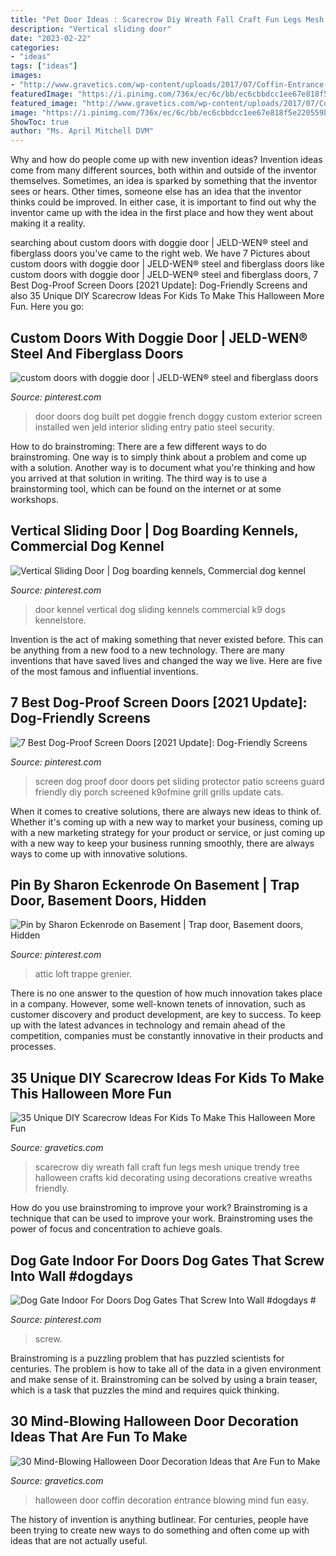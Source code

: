 ```yaml
---
title: "Pet Door Ideas : Scarecrow Diy Wreath Fall Craft Fun Legs Mesh Unique Trendy Tree Halloween Crafts Kid Decorating Using Decorations Creative Wreaths Friendly"
description: "Vertical sliding door"
date: "2023-02-22"
categories:
- "ideas"
tags: ["ideas"]
images:
- "http://www.gravetics.com/wp-content/uploads/2017/07/Coffin-Entrance-Halloween-Door.jpg"
featuredImage: "https://i.pinimg.com/736x/ec/6c/bb/ec6cbbdcc1ee67e818f5e220559bcaad.jpg"
featured_image: "http://www.gravetics.com/wp-content/uploads/2017/07/Coffin-Entrance-Halloween-Door.jpg"
image: "https://i.pinimg.com/736x/ec/6c/bb/ec6cbbdcc1ee67e818f5e220559bcaad.jpg"
ShowToc: true
author: "Ms. April Mitchell DVM"
---
```



Why and how do people come up with new invention ideas?
Invention ideas come from many different sources, both within and outside of the inventor themselves. Sometimes, an idea is sparked by something that the inventor sees or hears. Other times, someone else has an idea that the inventor thinks could be improved. In either case, it is important to find out why the inventor came up with the idea in the first place and how they went about making it a reality.

	

		
searching about custom doors with doggie door | JELD-WEN® steel and fiberglass doors you've came to the right web. We have 7 Pictures about custom doors with doggie door | JELD-WEN® steel and fiberglass doors like custom doors with doggie door | JELD-WEN® steel and fiberglass doors, 7 Best Dog-Proof Screen Doors [2021 Update]: Dog-Friendly Screens and also 35 Unique DIY Scarecrow Ideas For Kids To Make This Halloween More Fun. Here you go:
		
    
## Custom Doors With Doggie Door | JELD-WEN® Steel And Fiberglass Doors

<img loading=lazy src="https://i.pinimg.com/736x/59/9d/5e/599d5eb9772d6e61a8680a0b204d7f4d--pet-door-door-with-doggie-door.jpg" onerror="this.onerror=null;this.src='https://tse2.mm.bing.net/th?id=OIP.4Q9XdKAimVnc9jEZrgV-HwHaJN&amp;pid=15.1';" alt="custom doors with doggie door | JELD-WEN® steel and fiberglass doors">

_Source: pinterest.com_

>door doors dog built pet doggie french doggy custom exterior screen installed wen jeld interior sliding entry patio steel security. 

	

How to do brainstroming:
There are a few different ways to do brainstroming. One way is to simply think about a problem and come up with a solution. Another way is to document what you're thinking and how you arrived at that solution in writing. The third way is to use a brainstorming tool, which can be found on the internet or at some workshops.

    
## Vertical Sliding Door | Dog Boarding Kennels, Commercial Dog Kennel

<img loading=lazy src="https://i.pinimg.com/736x/ec/6c/bb/ec6cbbdcc1ee67e818f5e220559bcaad.jpg" onerror="this.onerror=null;this.src='https://tse1.mm.bing.net/th?id=OIP.4KQ23Mw3a3u2Cz-PAcZniAHaE8&amp;pid=15.1';" alt="Vertical Sliding Door | Dog boarding kennels, Commercial dog kennel">

_Source: pinterest.com_

>door kennel vertical dog sliding kennels commercial k9 dogs kennelstore. 

	

Invention is the act of making something that never existed before. This can be anything from a new food to a new technology. There are many inventions that have saved lives and changed the way we live. Here are five of the most famous and influential inventions.

    
## 7 Best Dog-Proof Screen Doors [2021 Update]: Dog-Friendly Screens

<img loading=lazy src="https://i.pinimg.com/736x/a7/99/41/a799411e8d58b880adcb0d31eca4fff3.jpg" onerror="this.onerror=null;this.src='https://tse2.mm.bing.net/th?id=OIP.Erz53jydMlrc3T9KuLVbGQHaLy&amp;pid=15.1';" alt="7 Best Dog-Proof Screen Doors [2021 Update]: Dog-Friendly Screens">

_Source: pinterest.com_

>screen dog proof door doors pet sliding protector patio screens guard friendly diy porch screened k9ofmine grill grills update cats. 

	

When it comes to creative solutions, there are always new ideas to think of. Whether it's coming up with a new way to market your business, coming up with a new marketing strategy for your product or service, or just coming up with a new way to keep your business running smoothly, there are always ways to come up with innovative solutions.

    
## Pin By Sharon Eckenrode On Basement | Trap Door, Basement Doors, Hidden

<img loading=lazy src="https://i.pinimg.com/736x/51/fd/5c/51fd5c0866da758afd61ef6638f38498.jpg" onerror="this.onerror=null;this.src='https://tse1.mm.bing.net/th?id=OIP.xBHQ9EfnMGK1gDs16rjCOQHaHa&amp;pid=15.1';" alt="Pin by Sharon Eckenrode on Basement | Trap door, Basement doors, Hidden">

_Source: pinterest.com_

>attic loft trappe grenier. 

	

There is no one answer to the question of how much innovation takes place in a company. However, some well-known tenets of innovation, such as customer discovery and product development, are key to success. To keep up with the latest advances in technology and remain ahead of the competition, companies must be constantly innovative in their products and processes.

    
## 35 Unique DIY Scarecrow Ideas For Kids To Make This Halloween More Fun

<img loading=lazy src="http://www.gravetics.com/wp-content/uploads/2017/07/Creative-DIY-Scarecrow-Ideas-for-Kids.jpg" onerror="this.onerror=null;this.src='https://tse2.mm.bing.net/th?id=OIP.t1q_3LFKbHUCzQt7uS3ekQHaKq&amp;pid=15.1';" alt="35 Unique DIY Scarecrow Ideas For Kids To Make This Halloween More Fun">

_Source: gravetics.com_

>scarecrow diy wreath fall craft fun legs mesh unique trendy tree halloween crafts kid decorating using decorations creative wreaths friendly. 

	

How do you use brainstroming to improve your work?
Brainstroming is a technique that can be used to improve your work. Brainstroming uses the power of focus and concentration to achieve goals.

    
## Dog Gate Indoor For Doors Dog Gates That Screw Into Wall #dogdays #

<img loading=lazy src="https://i.pinimg.com/736x/2e/8f/bf/2e8fbf2ecbb9fa69f401149908dfb383.jpg" onerror="this.onerror=null;this.src='https://tse4.mm.bing.net/th?id=OIP.h9zJms01tGxqu0Vmm48TIQAAAA&amp;pid=15.1';" alt="Dog Gate Indoor For Doors Dog Gates That Screw Into Wall #dogdays #">

_Source: pinterest.com_

>screw. 

	

Brainstroming is a puzzling problem that has puzzled scientists for centuries. The problem is how to take all of the data in a given environment and make sense of it. Brainstroming can be solved by using a brain teaser, which is a task that puzzles the mind and requires quick thinking.

    
## 30 Mind-Blowing Halloween Door Decoration Ideas That Are Fun To Make

<img loading=lazy src="http://www.gravetics.com/wp-content/uploads/2017/07/Coffin-Entrance-Halloween-Door.jpg" onerror="this.onerror=null;this.src='https://tse4.mm.bing.net/th?id=OIP.Q-rrHyLsiNAn_NSHEVhoyQHaNL&amp;pid=15.1';" alt="30 Mind-Blowing Halloween Door Decoration Ideas that Are Fun to Make">

_Source: gravetics.com_

>halloween door coffin decoration entrance blowing mind fun easy. 

	

The history of invention is anything butlinear. For centuries, people have been trying to create new ways to do something and often come up with ideas that are not actually useful.

